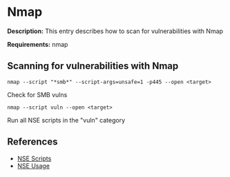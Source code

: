 # Nmap

**Description:** This entry describes how to scan for vulnerabilities with Nmap

**Requirements:** nmap

## Scanning for vulnerabilities with Nmap

```
nmap --script "*smb*" --script-args=unsafe=1 -p445 --open <target>
```

Check for SMB vulns

```
nmap --script vuln --open <target>
```

Run all NSE scripts in the "vuln" category
  
## References
* [NSE Scripts](https://nmap.org/nsedoc/scripts/)
* [NSE Usage](https://nmap.org/book/nse-usage.html)
